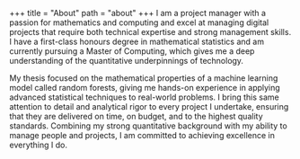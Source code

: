 +++
title = "About"
path = "about"
+++
I am a project manager with a passion for mathematics and computing and excel at managing digital projects that require both technical expertise and strong management skills. I have a first-class honours degree in mathematical statistics and am currently pursuing a Master of Computing, which gives me a deep understanding of the quantitative underpinnings of technology.

My thesis focused on the mathematical properties of a machine learning model called random forests, giving me hands-on experience in applying advanced statistical techniques to real-world problems. I bring this same attention to detail and analytical rigor to every project I undertake, ensuring that they are delivered on time, on budget, and to the highest quality standards. Combining my strong quantitative background with my ability to manage people and projects, I am committed to achieving excellence in everything I do.
